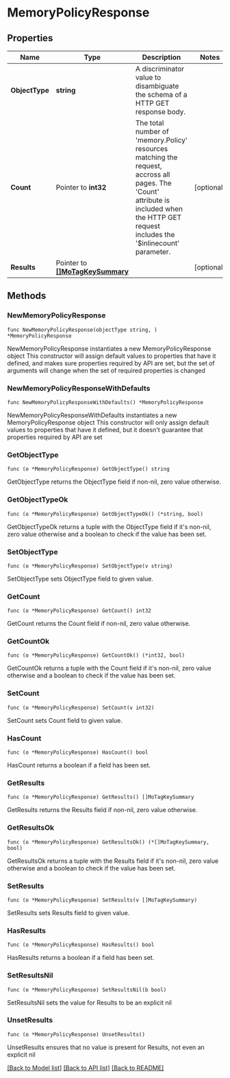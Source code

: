 # MemoryPolicyResponse

## Properties

Name | Type | Description | Notes
------------ | ------------- | ------------- | -------------
**ObjectType** | **string** | A discriminator value to disambiguate the schema of a HTTP GET response body. | 
**Count** | Pointer to **int32** | The total number of &#39;memory.Policy&#39; resources matching the request, accross all pages. The &#39;Count&#39; attribute is included when the HTTP GET request includes the &#39;$inlinecount&#39; parameter. | [optional] 
**Results** | Pointer to [**[]MoTagKeySummary**](MoTagKeySummary.md) |  | [optional] 

## Methods

### NewMemoryPolicyResponse

`func NewMemoryPolicyResponse(objectType string, ) *MemoryPolicyResponse`

NewMemoryPolicyResponse instantiates a new MemoryPolicyResponse object
This constructor will assign default values to properties that have it defined,
and makes sure properties required by API are set, but the set of arguments
will change when the set of required properties is changed

### NewMemoryPolicyResponseWithDefaults

`func NewMemoryPolicyResponseWithDefaults() *MemoryPolicyResponse`

NewMemoryPolicyResponseWithDefaults instantiates a new MemoryPolicyResponse object
This constructor will only assign default values to properties that have it defined,
but it doesn't guarantee that properties required by API are set

### GetObjectType

`func (o *MemoryPolicyResponse) GetObjectType() string`

GetObjectType returns the ObjectType field if non-nil, zero value otherwise.

### GetObjectTypeOk

`func (o *MemoryPolicyResponse) GetObjectTypeOk() (*string, bool)`

GetObjectTypeOk returns a tuple with the ObjectType field if it's non-nil, zero value otherwise
and a boolean to check if the value has been set.

### SetObjectType

`func (o *MemoryPolicyResponse) SetObjectType(v string)`

SetObjectType sets ObjectType field to given value.


### GetCount

`func (o *MemoryPolicyResponse) GetCount() int32`

GetCount returns the Count field if non-nil, zero value otherwise.

### GetCountOk

`func (o *MemoryPolicyResponse) GetCountOk() (*int32, bool)`

GetCountOk returns a tuple with the Count field if it's non-nil, zero value otherwise
and a boolean to check if the value has been set.

### SetCount

`func (o *MemoryPolicyResponse) SetCount(v int32)`

SetCount sets Count field to given value.

### HasCount

`func (o *MemoryPolicyResponse) HasCount() bool`

HasCount returns a boolean if a field has been set.

### GetResults

`func (o *MemoryPolicyResponse) GetResults() []MoTagKeySummary`

GetResults returns the Results field if non-nil, zero value otherwise.

### GetResultsOk

`func (o *MemoryPolicyResponse) GetResultsOk() (*[]MoTagKeySummary, bool)`

GetResultsOk returns a tuple with the Results field if it's non-nil, zero value otherwise
and a boolean to check if the value has been set.

### SetResults

`func (o *MemoryPolicyResponse) SetResults(v []MoTagKeySummary)`

SetResults sets Results field to given value.

### HasResults

`func (o *MemoryPolicyResponse) HasResults() bool`

HasResults returns a boolean if a field has been set.

### SetResultsNil

`func (o *MemoryPolicyResponse) SetResultsNil(b bool)`

 SetResultsNil sets the value for Results to be an explicit nil

### UnsetResults
`func (o *MemoryPolicyResponse) UnsetResults()`

UnsetResults ensures that no value is present for Results, not even an explicit nil

[[Back to Model list]](../README.md#documentation-for-models) [[Back to API list]](../README.md#documentation-for-api-endpoints) [[Back to README]](../README.md)


